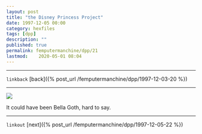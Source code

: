 ```yaml
---
layout: post
title: "the Disney Princess Project"
date: 1997-12-05 00:00
category: hexfiles
tags: [dpp]
description: ""
published: true
permalink: femputermanchine/dpp/21
lastmod:	2020-05-01 08:04
---
```


*****
`linkback`
[back]({% post_url /femputermanchine/dpp/1997-12-03-20 %})

*****


<img src="{{ site.url }}/assets/img/dpp-21.jpg" maxwidth="1000" />

It could have been Bella Goth, hard to say.

*****

`linkout`
[next]({% post_url /femputermanchine/dpp/1997-12-05-22 %})


